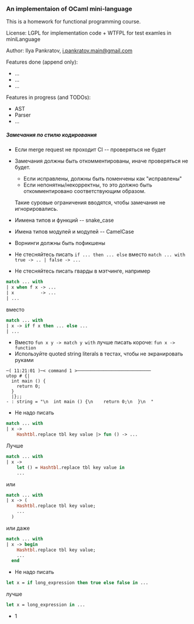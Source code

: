 ### An implementaion of OCaml mini-language

This is a homework for functional programming course.

License: LGPL for implementation code + WTFPL for test examles in miniLanguage

Author: Ilya Pankratov, i.pankratov.main@gmail.com

Features done (append only):

- ...
- ...
- ...

Features in progress (and TODOs):

- AST
- Parser
- ...

##### Замечания по стилю кодирования

- Если merge request не проходит CI -- проверяться не будет
- Замечания должны быть откомментированы, иначе проверяться не будет.

  - Если исправлены, должны быть поменчены как "исправлены"
  - Если непонятны/некорректны, то это должно быть откомментировано соответствующим образом.

  Такие суровые ограничения вводятся, чтобы замечания не игнорировались.

- Иимена типов и функций -- snake_case
- Имена типов модулей и модулей -- CamelCase
- Ворнинги должны быть пофикшены
- Не стесняйтесь писать `if ... then ... else` вместо `match ... with true -> .. | false -> ...`
- Не стесняйтесь писать гварды в мэтчинге, например

```ocaml
match ... with
| x when f x -> ...
| x          -> ...
| ...
```

вместо

```ocaml
match ... with
| x -> if f x then ... else ...
| ...
```

- Вместо `fun x y -> match y with` лучше писать короче: `fun x -> function`
- Используйте quoted string literals в тестах, чтобы не экранировать руками

```
─( 11:21:01 )─< command 1 >────────────────────────────
utop # {|
  int main () {
    return 0;
  }
  |};;
- : string = "\n  int main () {\n    return 0;\n  }\n  "
```

- Не надо писать

```ocaml
match ... with
| x ->
    Hashtbl.replace tbl key value |> fun () -> ...
```

Лучше

```ocaml
match ... with
| x ->
    let () = Hashtbl.replace tbl key value in
    ...
```

или

```ocaml
match ... with
| x -> (
    Hashtbl.replace tbl key value;
    ...
  )
```

или даже

```ocaml
match ... with
| x -> begin
    Hashtbl.replace tbl key value;
    ...
  end
```

- Не надо писать

```ocaml
let x = if long_expression then true else false in ...
```

лучше

```ocaml
let x = long_expression in ...
```

- 1
